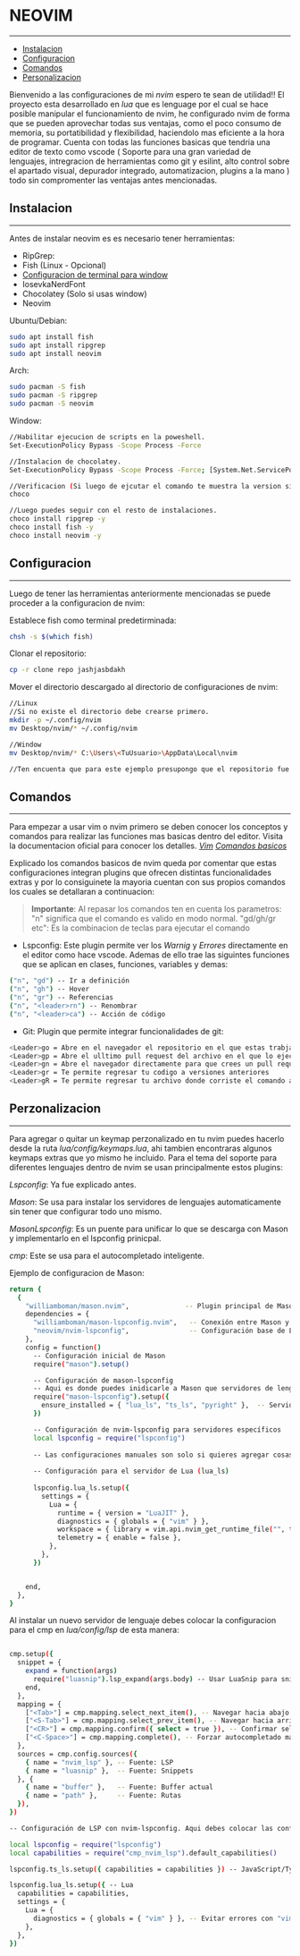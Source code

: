 # NEOVIM
---

- [Instalacion](#Instalacion)
- [Configuracion](#Configuracion)
- [Comandos](#Comandos)
- [Personalizacion](#Personalizacion)

Bienvenido a las configuraciones de mi *nvim* espero te sean de utilidad!!
El proyecto esta desarrollado en *lua* que es lenguage por el cual se hace posible manipular el funcionamiento de nvim, he configurado nvim de forma que se pueden aprovechar todas sus ventajas, como el poco consumo de memoria, su portatibilidad  y flexibilidad, haciendolo mas eficiente a la hora de programar. Cuenta con todas las funciones basicas que tendria una editor de texto como vscode ( Soporte para una gran variedad de lenguajes,  intregracion de herramientas como git y esilint, alto control sobre el apartado visual, depurador integrado, automatizacion, plugins a la mano ) todo sin compromenter las ventajas antes mencionadas.

## Instalacion 
---

Antes de instalar neovim es es necesario tener herramientas:
- RipGrep: 
- Fish (Linux - Opcional)
- [Configuracion de terminal para window](https://www.youtube.com/watch?v=6SGIFVJ5Izs)
- IosevkaNerdFont
- Chocolatey (Solo si usas window)
- Neovim

Ubuntu/Debian:

```bash
sudo apt install fish
sudo apt install ripgrep 
sudo apt install neovim
```

Arch:

```bash
sudo pacman -S fish
sudo pacman -S ripgrep 
sudo pacman -S neovim
```

Window:

```bash
//Habilitar ejecucion de scripts en la poweshell.
Set-ExecutionPolicy Bypass -Scope Process -Force

//Instalacion de chocolatey.
Set-ExecutionPolicy Bypass -Scope Process -Force; [System.Net.ServicePointManager]::SecurityProtocol = [System.Net.SecurityProtocolType]::Tls12; iex ((New-Object System.Net.WebClient).DownloadString('https://community.chocolatey.org/install.ps1'))

//Verificacion (Si luego de ejcutar el comando te muestra la version significa que esta instalado)
choco

//Luego puedes seguir con el resto de instalaciones.
choco install ripgrep -y
choco install fish -y
choco install neovim -y
```

## Configuracion 
---

Luego de tener las herramientas anteriormente mencionadas se puede proceder a la configuracion de nvim:

Establece fish como terminal predetirminada:

```bash
chsh -s $(which fish)
```

Clonar el repositorio:

```bash
cp -r clone repo jashjasbdakh
```

Mover el directorio descargado al directorio de configuraciones de nvim:

```bash
//Linux
//Si no existe el directorio debe crearse primero.
mkdir -p ~/.config/nvim
mv Desktop/nvim/* ~/.config/nvim

//Window
mv Desktop/nvim/* C:\Users\<TuUsuario>\AppData\Local\nvim

//Ten encuenta que para este ejemplo presupongo que el repositorio fue clonado dentro de Desktop, si lo clonaste en otro directorio debes colocar esa ruta en especifico. 
```

## Comandos
---

Para empezar a usar vim o nvim primero se deben conocer los conceptos y comandos para realizar las funciones mas basicas dentro del editor. Visita la documentacion oficial para conocer los detalles. *[Vim](https://www.vim.org/)* *[Comandos basicos](https://victorhck.gitlab.io/comandos_vim/)*

Explicado los comandos basicos de nvim queda por comentar que estas configuraciones integran plugins que ofrecen distintas funcionalidades extras y por lo consiguinete la mayoria cuentan con sus propios comandos los cuales se detallaran a continuacion:

> **Importante**: Al repasar los comandos ten en cuenta los parametros: 
> "n" significa que el comando es valido en modo normal.
> "gd/gh/gr etc": Es la combinacion de teclas para ejecutar el comando

- Lspconfig: Este plugin permite ver los *Warnig* y *Errores* directamente en el editor como hace vscode. Ademas de ello trae las siguintes funciones que se aplican en clases, funciones, variables y demas:

```bash
("n", "gd") -- Ir a definición
("n", "gh") -- Hover
("n", "gr") -- Referencias
("n", "<leader>rn") -- Renombrar
("n", "<leader>ca") -- Acción de código 
```
    
- Git: Plugin que permite integrar funcionalidades de git:

```bash
<Leader>go = Abre en el navegador el repositorio en el que estas trabjando.
<Leader>gp = Abre el ulltimo pull request del archivo en el que lo ejecutas
<Leader>gn = Abre el navegador directamente para que crees un pull request
<Leader>gr = Te permite regresar tu codigo a versiones anteriores
<Leader>gR = Te permite regresar tu archivo donde corriste el comando a versiones anteriores.
```
     
## Perzonalizacion
---

Para agregar o quitar un keymap perzonalizado en tu nvim puedes hacerlo desde la ruta *lua/config/keymaps.lua*, ahi tambien encontraras algunos keymaps extras que yo mismo he incluido. Para el tema del soporte para diferentes lenguajes dentro de nvim se usan principalmente estos plugins:

 *Lspconfig*: Ya fue explicado antes.
 
 *Mason*: Se usa para instalar los servidores de lenguajes automaticamente sin tener que configurar todo uno mismo.
 
 *MasonLspconfig*: Es un puente para unificar lo que se descarga con Mason y implementarlo en el lspconfig prinicpal.
 
*cmp*: Este se usa para el autocompletado inteligente.

Ejemplo de configuracion de Mason:

```bash
return {
  {
    "williamboman/mason.nvim",              -- Plugin principal de Mason
    dependencies = {
      "williamboman/mason-lspconfig.nvim",   -- Conexión entre Mason y nvim-lspconfig
      "neovim/nvim-lspconfig",               -- Configuración base de LSP
    },
    config = function()
      -- Configuración inicial de Mason
      require("mason").setup()

      -- Configuración de mason-lspconfig
      -- Aqui es donde puedes inidicarle a Mason que servidores de lenguajes instalar. Actualmente nvim tiene soporte para js - ts - lua y python
      require("mason-lspconfig").setup({
        ensure_installed = { "lua_ls", "ts_ls", "pyright" },  -- Servidores LSP que deseas instalar
      })

      -- Configuración de nvim-lspconfig para servidores específicos
      local lspconfig = require("lspconfig")
      
      -- Las configuraciones manuales son solo si quieres agregar cosas extras demas no es obligatorio escribirlas manualmente.
      
      -- Configuración para el servidor de Lua (lua_ls)
      
      lspconfig.lua_ls.setup({
        settings = {
          Lua = {
            runtime = { version = "LuaJIT" },
            diagnostics = { globals = { "vim" } },
            workspace = { library = vim.api.nvim_get_runtime_file("", true) },
            telemetry = { enable = false },
          },
        },
      })


    end,
  },
}
```

Al instalar un nuevo servidor de lenguaje debes colocar la configuracion para el cmp en *lua/config/lsp* de esta manera:

```bash

cmp.setup({
  snippet = {
    expand = function(args)
      require("luasnip").lsp_expand(args.body) -- Usar LuaSnip para snippets
    end,
  },
  mapping = {
    ["<Tab>"] = cmp.mapping.select_next_item(), -- Navegar hacia abajo
    ["<S-Tab>"] = cmp.mapping.select_prev_item(), -- Navegar hacia arriba
    ["<CR>"] = cmp.mapping.confirm({ select = true }), -- Confirmar selección
    ["<C-Space>"] = cmp.mapping.complete(), -- Forzar autocompletado manual
  },
  sources = cmp.config.sources({
    { name = "nvim_lsp" }, -- Fuente: LSP
    { name = "luasnip" },  -- Fuente: Snippets
  }, {
    { name = "buffer" },   -- Fuente: Buffer actual
    { name = "path" },     -- Fuente: Rutas
  }),
})

-- Configuración de LSP con nvim-lspconfig. Aqui debes colocar las configuracines de tu nuevo servidor de lenguaje.

local lspconfig = require("lspconfig")
local capabilities = require("cmp_nvim_lsp").default_capabilities()

lspconfig.ts_ls.setup({ capabilities = capabilities }) -- JavaScript/TypeScript

lspconfig.lua_ls.setup({ -- Lua
  capabilities = capabilities,
  settings = {
    Lua = {
      diagnostics = { globals = { "vim" } }, -- Evitar errores con "vim"
    },
  },
})
```

